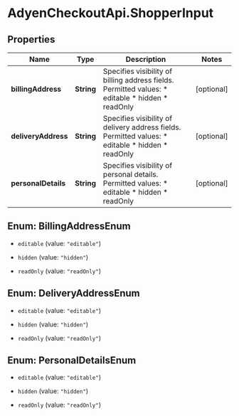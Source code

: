 # AdyenCheckoutApi.ShopperInput

## Properties

Name | Type | Description | Notes
------------ | ------------- | ------------- | -------------
**billingAddress** | **String** | Specifies visibility of billing address fields.  Permitted values: * editable * hidden * readOnly | [optional] 
**deliveryAddress** | **String** | Specifies visibility of delivery address fields.  Permitted values: * editable * hidden * readOnly | [optional] 
**personalDetails** | **String** | Specifies visibility of personal details.  Permitted values: * editable * hidden * readOnly | [optional] 



## Enum: BillingAddressEnum


* `editable` (value: `"editable"`)

* `hidden` (value: `"hidden"`)

* `readOnly` (value: `"readOnly"`)





## Enum: DeliveryAddressEnum


* `editable` (value: `"editable"`)

* `hidden` (value: `"hidden"`)

* `readOnly` (value: `"readOnly"`)





## Enum: PersonalDetailsEnum


* `editable` (value: `"editable"`)

* `hidden` (value: `"hidden"`)

* `readOnly` (value: `"readOnly"`)




